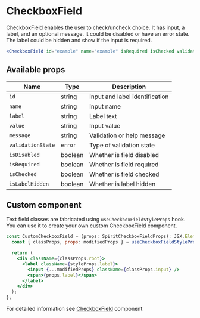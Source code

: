 # CheckboxField

CheckboxField enables the user to check/uncheck choice. It has input, a label,
and an optional message. It could be disabled or have an error state. The label could be hidden
and show if the input is required.

```jsx
<CheckboxField id="example" name="example" isRequired isChecked validationState="error" messsage="validation failed" />
```

## Available props

| Name              | Type    | Description                    |
| ----------------- | ------- | ------------------------------ |
| `id`              | string  | Input and label identification |
| `name`            | string  | Input name                     |
| `label`           | string  | Label text                     |
| `value`           | string  | Input value                    |
| `message`         | string  | Validation or help message     |
| `validationState` | `error` | Type of validation state       |
| `isDisabled`      | boolean | Whether is field disabled      |
| `isRequired`      | boolean | Whether is field required      |
| `isChecked`       | boolean | Whether is field checked       |
| `isLabelHidden`   | boolean | Whether is label hidden        |

## Custom component

Text field classes are fabricated using `useCheckboxFieldStyleProps` hook. You can use it to create your own custom CheckboxField component.

```jsx
const CustomCheckboxField = (props: SpiritCheckboxFieldProps): JSX.Element => {
  const { classProps, props: modifiedProps } = useCheckboxFieldStyleProps(props);

  return (
    <div className={classProps.root}>
      <label className={styleProps.label}>
        <input {...modifiedProps} className={classProps.input} />
        <span>{props.label}</span>
      </label>
    </div>
  );
};
```

For detailed information see [CheckboxField](https://github.com/lmc-eu/spirit-design-system/blob/main/packages/web/src/components/CheckboxField/README.md) component
